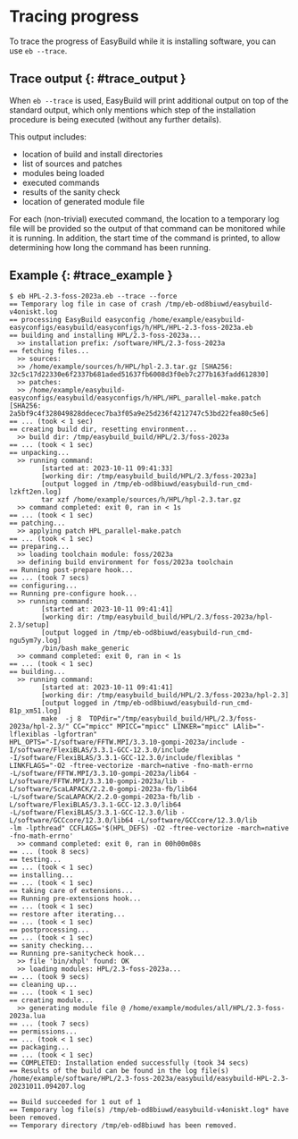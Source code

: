 # Tracing progress

To trace the progress of EasyBuild while it is installing software, you
can use `eb --trace`.

## Trace output {: #trace_output }

When `eb --trace` is used, EasyBuild will print additional output on top
of the standard output, which only mentions which step of the
installation procedure is being executed (without any further details).

This output includes:

- location of build and install directories
- list of sources and patches
- modules being loaded
- executed commands
- results of the sanity check
- location of generated module file

For each (non-trivial) executed command, the location to a temporary log
file will be provided so the output of that command can be monitored
while it is running. In addition, the start time of the command is
printed, to allow determining how long the command has been running.

## Example {: #trace_example }

``` console
$ eb HPL-2.3-foss-2023a.eb --trace --force
== Temporary log file in case of crash /tmp/eb-od8biuwd/easybuild-v4oniskt.log
== processing EasyBuild easyconfig /home/example/easybuild-easyconfigs/easybuild/easyconfigs/h/HPL/HPL-2.3-foss-2023a.eb
== building and installing HPL/2.3-foss-2023a...
  >> installation prefix: /software/HPL/2.3-foss-2023a
== fetching files...
  >> sources:
  >> /home/example/sources/h/HPL/hpl-2.3.tar.gz [SHA256: 32c5c17d22330e6f2337b681aded51637fb6008d3f0eb7c277b163fadd612830]
  >> patches:
  >> /home/example/easybuild-easyconfigs/easybuild/easyconfigs/h/HPL/HPL_parallel-make.patch [SHA256:
2a5bf9c4f328049828ddecec7ba3f05a9e25d236f4212747c53bd22fea80c5e6]
== ... (took < 1 sec)
== creating build dir, resetting environment...
  >> build dir: /tmp/easybuild_build/HPL/2.3/foss-2023a
== ... (took < 1 sec)
== unpacking...
  >> running command:
        [started at: 2023-10-11 09:41:33]
        [working dir: /tmp/easybuild_build/HPL/2.3/foss-2023a]
        [output logged in /tmp/eb-od8biuwd/easybuild-run_cmd-lzkft2en.log]
        tar xzf /home/example/sources/h/HPL/hpl-2.3.tar.gz
  >> command completed: exit 0, ran in < 1s
== ... (took < 1 sec)
== patching...
  >> applying patch HPL_parallel-make.patch
== ... (took < 1 sec)
== preparing...
  >> loading toolchain module: foss/2023a
  >> defining build environment for foss/2023a toolchain
== Running post-prepare hook...
== ... (took 7 secs)
== configuring...
== Running pre-configure hook...
  >> running command:
        [started at: 2023-10-11 09:41:41]
        [working dir: /tmp/easybuild_build/HPL/2.3/foss-2023a/hpl-2.3/setup]
        [output logged in /tmp/eb-od8biuwd/easybuild-run_cmd-ngu5ym7y.log]
        /bin/bash make_generic
  >> command completed: exit 0, ran in < 1s
== ... (took < 1 sec)
== building...
  >> running command:
        [started at: 2023-10-11 09:41:41]
        [working dir: /tmp/easybuild_build/HPL/2.3/foss-2023a/hpl-2.3]
        [output logged in /tmp/eb-od8biuwd/easybuild-run_cmd-81p_xm51.log]
        make  -j 8  TOPdir="/tmp/easybuild_build/HPL/2.3/foss-2023a/hpl-2.3/" CC="mpicc" MPICC="mpicc" LINKER="mpicc" LAlib="-lflexiblas -lgfortran"
HPL_OPTS="-I/software/FFTW.MPI/3.3.10-gompi-2023a/include -I/software/FlexiBLAS/3.3.1-GCC-12.3.0/include
-I/software/FlexiBLAS/3.3.1-GCC-12.3.0/include/flexiblas " LINKFLAGS="-O2 -ftree-vectorize -march=native -fno-math-errno
-L/software/FFTW.MPI/3.3.10-gompi-2023a/lib64 -L/software/FFTW.MPI/3.3.10-gompi-2023a/lib -L/software/ScaLAPACK/2.2.0-gompi-2023a-fb/lib64
-L/software/ScaLAPACK/2.2.0-gompi-2023a-fb/lib -L/software/FlexiBLAS/3.3.1-GCC-12.3.0/lib64
-L/software/FlexiBLAS/3.3.1-GCC-12.3.0/lib -L/software/GCCcore/12.3.0/lib64 -L/software/GCCcore/12.3.0/lib
-lm -lpthread" CCFLAGS='$(HPL_DEFS) -O2 -ftree-vectorize -march=native -fno-math-errno'
  >> command completed: exit 0, ran in 00h00m08s
== ... (took 8 secs)
== testing...
== ... (took < 1 sec)
== installing...
== ... (took < 1 sec)
== taking care of extensions...
== Running pre-extensions hook...
== ... (took < 1 sec)
== restore after iterating...
== ... (took < 1 sec)
== postprocessing...
== ... (took < 1 sec)
== sanity checking...
== Running pre-sanitycheck hook...
  >> file 'bin/xhpl' found: OK
  >> loading modules: HPL/2.3-foss-2023a...
== ... (took 9 secs)
== cleaning up...
== ... (took < 1 sec)
== creating module...
  >> generating module file @ /home/example/modules/all/HPL/2.3-foss-2023a.lua
== ... (took 7 secs)
== permissions...
== ... (took < 1 sec)
== packaging...
== ... (took < 1 sec)
== COMPLETED: Installation ended successfully (took 34 secs)
== Results of the build can be found in the log file(s) /home/example/software/HPL/2.3-foss-2023a/easybuild/easybuild-HPL-2.3-20231011.094207.log

== Build succeeded for 1 out of 1
== Temporary log file(s) /tmp/eb-od8biuwd/easybuild-v4oniskt.log* have been removed.
== Temporary directory /tmp/eb-od8biuwd has been removed.
```
